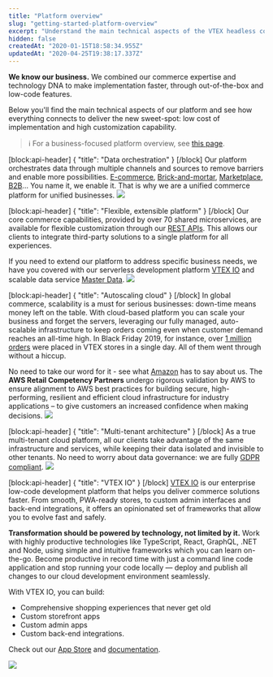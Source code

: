 ```yaml
---
title: "Platform overview"
slug: "getting-started-platform-overview"
excerpt: "Understand the main technical aspects of the VTEX headless commerce platform"
hidden: false
createdAt: "2020-01-15T18:58:34.955Z"
updatedAt: "2020-04-25T19:38:17.337Z"
---
```


**We know our business.** We combined our commerce expertise and technology DNA to make implementation faster, through out-of-the-box and low-code features.

Below you'll find the main technical aspects of our platform and see how everything connects to deliver the new sweet-spot: low cost of implementation and high customization capability.
>ℹ️ For a business-focused platform overview, see [this page](https://vtex.com/us-en/platform-overview).

[block:api-header]
{
  "title": "Data orchestration"
}
[/block]
Our platform orchestrates data through multiple channels and sources to remove barriers and enable more possibilities. <a href="https://vtex.com/us-en/digital-commerce/" target="_blank">E-commerce</a>, <a href="https://vtex.com/us-en/instore/" target="_blank">Brick-and-mortar</a>,  <a href="https://vtex.com/us-en/marketplace/" target="_blank">Marketplace</a>, <a href="https://vtex.com/us-en/b2b/" target="_blank">B2B</a>... You name it, we enable it. That is why we are a unified commerce platform for unified businesses.
![](https://cdn.jsdelivr.net/gh/vtexdocs/dev-portal-content@readme-docs/docs/guides/Getting%20Started/getting-started/946c5ec-Screen_Shot_2020-01-16_at_11.20.32_25.png)

[block:api-header]
{
  "title": "Flexible, extensible platform"
}
[/block]
Our core commerce capabilities, provided by over 70 shared microservices, are available for flexible customization through our <a href="https://developers.vtex.com/docs/getting-started-platform-overview#section-list-of-rest-apis" target="_blank">REST APIs</a>. This allows our clients to integrate third-party solutions to a single platform for all experiences.

If you need to extend our platform to address specific business needs, we have you covered with our serverless development platform <a href="https://developers.vtex.com/docs/getting-started-platform-overview#section-low-code-development-platform" target="_blank">VTEX IO</a> and scalable data service <a href="https://developers.vtex.com/reference/master-data-api-v2-overview" target="_blank">Master Data</a>.
![](https://cdn.jsdelivr.net/gh/vtexdocs/dev-portal-content@readme-docs/docs/guides/Getting%20Started/getting-started/f883472-Screen_Shot_2020-01-16_at_11.19.47_35.png)

[block:api-header]
{
  "title": "Autoscaling cloud"
}
[/block]
In global commerce, scalability is a must for serious businesses: down-time means money left on the table. With cloud-based platform you can scale your business and forget the servers, leveraging our fully managed, auto-scalable infrastructure to keep orders coming even when customer demand reaches an all-time high. In Black Friday 2019, for instance, over <a href="https://vtex.com/us-en/one-million-orders/" target="_blank">1 million orders</a> were placed in VTEX stores in a single day. All of them went through without a hiccup.

No need to take our word for it - see what <a href="https://aws.amazon.com/retail/partner-solutions/?partner-solutions-cards.sort-by=item.additionalFields.partnerName&partner-solutions-cards.sort-order=asc&partner-solutions-cards.q=vtex&partner-solutions-cards.q_operator=AND#Find_AWS_Retail_Competency_Partners" target="_blank">Amazon</a> has to say about us. The **AWS Retail Competency Partners** undergo rigorous validation by AWS to ensure alignment to AWS best practices for building secure, high-performing, resilient and efficient cloud infrastructure for industry applications – to give customers an increased confidence when making decisions.
![](https://cdn.jsdelivr.net/gh/vtexdocs/dev-portal-content@readme-docs/docs/guides/Getting%20Started/getting-started/c9f1bb2-Screen_Shot_2020-01-16_at_16.07.25_45.png)

[block:api-header]
{
  "title": "Multi-tenant architecture"
}
[/block]
As a true multi-tenant cloud platform, all our clients take advantage of the same infrastructure and services, while keeping their data isolated and invisible to other tenants. No need to worry about data governance: we are fully <a href="https://compliance.vtex.com/gdpr/" target="_blank">GDPR compliant</a>.
![](https://cdn.jsdelivr.net/gh/vtexdocs/dev-portal-content@readme-docs/docs/guides/Getting%20Started/getting-started/ccf8be7-Screen_Shot_2020-01-16_at_11.19.24_53.png)

[block:api-header]
{
  "title": "VTEX IO"
}
[/block]
<a href="https://vtex.io" target="_blank">VTEX IO</a> is our enterprise low-code development platform that helps you deliver commerce solutions faster. From smooth, PWA-ready stores, to custom admin interfaces and back-end integrations, it offers an opinionated set of frameworks that allow you to evolve fast and safely.

**Transformation should be powered by technology, not limited by it.** Work with highly productive technologies like TypeScript, React, GraphQL, .NET and Node, using simple and intuitive frameworks which you can learn on-the-go. Become productive in record time with just a command line code application and stop running your code locally — deploy and publish all changes to our cloud development environment seamlessly.

With VTEX IO, you can build:

- Comprehensive shopping experiences that never get old
- Custom storefront apps
- Custom admin apps
- Custom back-end integrations.  

Check out our <a href="https://apps.vtex.com" target="_blank">App Store</a> and <a href="https://vtex.io/docs" target="_blank">documentation</a>.

![](https://cdn.jsdelivr.net/gh/vtexdocs/dev-portal-content@readme-docs/docs/guides/Getting%20Started/getting-started/0112dfa-Screen_Shot_2020-01-16_at_16.38.45_73.png)
